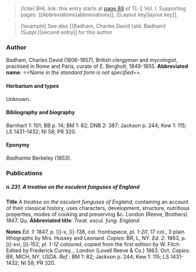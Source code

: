 > [!cite] BHL link: this entry starts at [page 89](https://www.biodiversitylibrary.org/page/33120220) of TL-2 Vol. I.
> Supporting pages: [[Abbreviations|abbreviations]], [[Layout key|layout key]].

> [!example] See also [[Badham, Charles David {std. Badham} (Suppl.)|second entry]] for this author

### Author

Badham, Charles David (1806-1857), British clergyman and mycologist, practised in Rome and Paris, curate of E. Bergholt, 1849-1855. 
**Abbreviated name**: *==Name in the standard form is not specified==.*

#### Herbarium and types

Unknown.

#### Bibliography and biography

Barnhart 1: 101; BB p. 14; BM 1: 82; DNB 2: 387; Jackson p. 244; Kew 1: 115; LS 1431-1432; NI 58; PR 320.

#### Eponymy

*Badhamia* Berkeley (1853).

### Publications

##### n.231. A treatise on the esculent funguses of England

**Title**
*A treatise on the esculent funguses of England*, containing an account of their classical history, uses characters, development, structure, nutritious properties, modes of cooking and preserving &c. London (Reeve, Brothers) 1847. Qu.
**Abbreviated title**: *Treat. escul. fung. England*.

**Notes**
*Ed. 1*: 1847, p. \[i\]-x, \[i\]-138, col. frontispiece, *pl. 1-20*, 17 col., 3 plain lithographs by Mrs. Hussey and Leonard. *Copies*: BR, L, NY.
*Ed. 2*: 1863, p. \[i\]-xvi, \[i\]-152, *pl. 1-12* coloured, copied from the first edition by W. Fitch. Edited by Frederick Currey... London (Lovell Reeve & Co.) 1863. Oct. *Copies*: BR, MICH, NY, USDA.
*Ref*.: BM 1: 82; Jackson p. 244; Kew 1: 115; LS 1431-1432; NI 58; PR 320.

